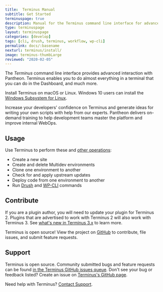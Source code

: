 ```yaml
---
title:  Terminus Manual
subtitle: Get Started
terminuspage: true
description: Manual for the Terminus command line interface for advanced interaction with the Pantheon platform.
type: terminuspage
layout: terminuspage
categories: [develop]
tags: [cli, drush, terminus, workflow, wp-cli]
permalink: docs/:basename
nexturl: terminus/install/
image: terminus-thumbLarge
reviewed: "2020-02-05"
---
```


The <dfn id="terminus">Terminus</dfn> command line interface provides advanced interaction with Pantheon. Terminus enables you to do almost everything in a terminal that you can do in the Dashboard, and much more.

Install Terminus on macOS or Linux. Windows 10 users can install the [Windows Subsystem for Linux](https://docs.microsoft.com/en-us/windows/wsl/install-win10). 

<Enablement title="Command Line Training" link="https://pantheon.io/learn-pantheon?docs">

Increase your developers' confidence on Terminus and generate ideas for writing your own scripts with help from our experts. Pantheon delivers on-demand training to help development teams master the platform and improve internal WebOps.

</Enablement>

## Usage

Use Terminus to perform these and [other operations](/terminus/commands/):

- Create a new site
- Create and delete Multidev environments
- Clone one environment to another
- Check for and apply upstream updates
- Deploy code from one environment to another
- Run [Drush](/drush/) and [WP-CLI](/wp-cli/) commands

## Contribute

<Alert title="Note" type="info">

If you are a plugin author, you will need to update your plugin for Terminus 2. Plugins that are advertised to work with Terminus 2 will also work with Terminus 3. See [what's new in Terminus 3.x](/terminus/terminus-3-0) to learn more.

</Alert>

Terminus is open source! View the project on [GitHub](https://github.com/pantheon-systems/terminus) to contribute, file issues, and submit feature requests.

## Support

Terminus is open source. Community submitted bugs and feature requests can be found [in the Terminus GitHub issues queue](https://github.com/pantheon-systems/terminus/issues). Don't see your bug or feedback listed? Create an issue on [Terminus's GitHub page](https://github.com/pantheon-systems/terminus/issues/new).

Need help with Terminus? [Contact Support](https://dashboard.pantheon.io/#support/support/all).
